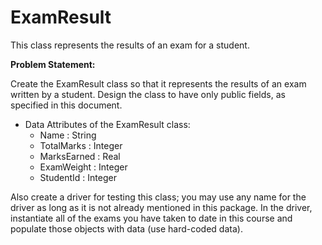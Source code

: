 ---
---
# ExamResult

This class represents the results of an exam for a student. 

**Problem Statement:**

Create the ExamResult class so that it represents the results of an exam written by a student. Design the class to have only public fields, as specified in this document.

* Data Attributes of the ExamResult class:
  * Name : String
  * TotalMarks : Integer
  * MarksEarned : Real
  * ExamWeight : Integer
  * StudentId : Integer

Also create a driver for testing this class; you may use any name for the driver as long as it is not already mentioned in this package. In the driver, instantiate all of the exams you have taken to date in this course and populate those objects with data (use hard-coded data). 
